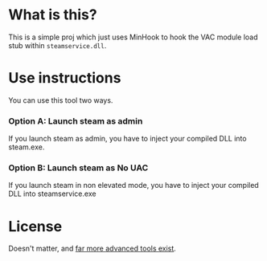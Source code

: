 # What is this?
This is a simple proj which just uses MinHook to hook the VAC module load stub within `steamservice.dll`.

# Use instructions
You can use this tool two ways. 
### Option A: Launch steam as admin
If you launch steam as admin, you have to inject your compiled DLL into steam.exe.
### Option B: Launch steam as No UAC
If you launch steam in non elevated mode, you have to inject your compiled DLL into steamservice.exe

# License
Doesn't matter, and [far more advanced tools exist](https://github.com/gogo9211/VAC-logger/tree/main). 
